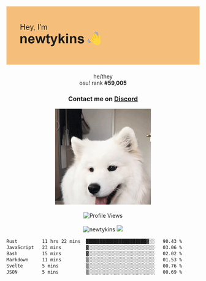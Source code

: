 <div align="center">
    <p>
        <h2>
            <img src="banner.png" alt="✨ Hey, I'm newt!">
        </h2>
        <p>
			he/they <br>
			osu! rank <strong>#<!--osu-global-rank-->59,005<!--osu-global-rank--></strong>
		</p>
		<h3>Contact me on <a href="https://discord.gg/brEhN5Y7YK">Discord</a></h3>
    </p>
    <img src="dog.gif" height="250"><br><br>
    <img src="https://komarev.com/ghpvc/?username=newtykins&style=flat-square&color=000000" alt="Profile Views">
    <br><br>
</div>

<div align="center">
	<img src="https://github-readme-stats.vercel.app/api?username=newtykins&show_icons=true&locale=en&theme=dark&hide_border=true&count_private=true&custom_title=My%20Stats&line_height=25" alt="newtykins" width="420">
    <img src="https://github-readme-streak-stats.herokuapp.com?user=newtykins&hide_border=true&date_format=M%20j%5B%2C%20Y%5D&theme=dark" width="420">
</div>

<!--START_SECTION:waka-->

```text
Rust         11 hrs 22 mins  ██████████████████████▓░░   90.43 %
JavaScript   23 mins         ▓░░░░░░░░░░░░░░░░░░░░░░░░   03.06 %
Bash         15 mins         ▓░░░░░░░░░░░░░░░░░░░░░░░░   02.02 %
Markdown     11 mins         ▒░░░░░░░░░░░░░░░░░░░░░░░░   01.53 %
Svelte       5 mins          ▒░░░░░░░░░░░░░░░░░░░░░░░░   00.76 %
JSON         5 mins          ▒░░░░░░░░░░░░░░░░░░░░░░░░   00.69 %
```

<!--END_SECTION:waka-->
